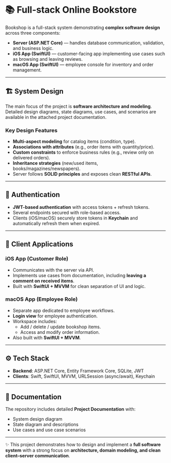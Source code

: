 # 📚 Full-stack Online Bookstore
Bookshop is a full-stack system demonstrating **complex software design** across three components:
- **Server (ASP.NET Core)** — handles database communication, validation, and business logic.
- **iOS App (SwiftUI)** — customer-facing app implementing use cases such as browsing and leaving reviews.
- **macOS App (SwiftUI)** — employee console for inventory and order management.

---

## 🏗 System Design

The main focus of the project is **software architecture and modeling**.  
Detailed design diagrams, state diagrams, use cases, and scenarios are available in the attached project documentation.

### Key Design Features
- **Multi-aspect modeling** for catalog items (condition, type).  
- **Associations with attributes** (e.g., order items with quantity/price).  
- **Custom constraints** to enforce business rules (e.g., review only on delivered orders).  
- **Inheritance strategies** (new/used items, books/magazines/newspapers).  
- Server follows **SOLID principles** and exposes clean **RESTful APIs**.  

---

## 🔐 Authentication

- **JWT-based authentication** with access tokens + refresh tokens.  
- Several endpoints secured with role-based access.  
- Clients (iOS/macOS) securely store tokens in **Keychain** and automatically refresh them when expired.  

---

## 📱 Client Applications

### iOS App (Customer Role)
- Communicates with the server via API.  
- Implements use cases from documentation, including **leaving a comment on received items**.  
- Built with **SwiftUI + MVVM** for clean separation of UI and logic.  

### macOS App (Employee Role)
- Separate app dedicated to employee workflows.  
- **Login view** for employee authentication.  
- Workspace includes:  
  - Add / delete / update bookshop items.  
  - Access and modify order information.  
- Also built with **SwiftUI + MVVM**.  

---

## ⚙️ Tech Stack

- **Backend**: ASP.NET Core, Entity Framework Core, SQLite, JWT  
- **Clients**: Swift, SwiftUI, MVVM, URLSession (async/await), Keychain  

---

## 📄 Documentation

The repository includes detailed **Project Documentation** with:
- System design diagram  
- State diagram and descriptions  
- Use cases and use case scenarios  

---

✨ This project demonstrates how to design and implement a **full software system** with a strong focus on **architecture, domain modeling, and clean client–server communication**.


